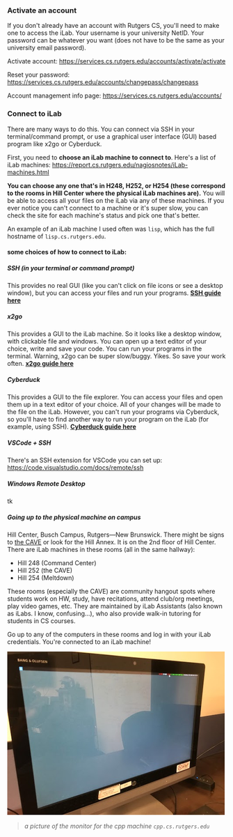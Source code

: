 ### Activate an account
If you don't already have an account with Rutgers CS, you'll need to make one to access the iLab. Your username is your university NetID. Your password can be whatever you want (does not have to be the same as your university email password).

Activate account: https://services.cs.rutgers.edu/accounts/activate/activate

Reset your password: https://services.cs.rutgers.edu/accounts/changepass/changepass


Account management info page: https://services.cs.rutgers.edu/accounts/


### Connect to iLab
There are many ways to do this. You can connect via SSH in your terminal/command prompt, or use a graphical user interface (GUI) based program like x2go or Cyberduck.

First, you need to **choose an iLab machine to connect to**. Here's a list of iLab machines: https://report.cs.rutgers.edu/nagiosnotes/iLab-machines.html

**You can choose any one that's in H248, H252, or H254 (these correspond to the rooms in Hill Center where the physical iLab machines are).** You will be able to access all your files on the iLab via any of these machines. If you ever notice you can't connect to a machine or it's super slow, you can check the site for each machine's status and pick one that's better.

An example of an iLab machine I used often was ````lisp````, which has the full hostname of ````lisp.cs.rutgers.edu````.

#### some choices of how to connect to iLab:
##### SSH (in your terminal or command prompt)
This provides no real GUI (like you can't click on file icons or see a desktop window), but you can access your files and run your programs. **[SSH guide here](using-ssh-in-terminal.md)**


##### x2go
This provides a GUI to the iLab machine. So it looks like a desktop window, with clickable file and windows. You can open up a text editor of your choice, write and save your code. You can run your programs in the terminal. Warning, x2go can be super slow/buggy. Yikes. So save your work often. **[x2go guide here](using-x2go.md)**


##### Cyberduck
This provides a GUI to the file explorer. You can access your files and open them up in a text editor of your choice. All of your changes will be made to the file on the iLab. However, you can't run your programs via Cyberduck, so you'll have to find another way to run your program on the iLab (for example, using SSH).
**[Cyberduck guide here](using-cyberduck.md)**


##### VSCode + SSH
There's an SSH extension for VSCode you can set up: https://code.visualstudio.com/docs/remote/ssh


##### Windows Remote Desktop
tk


##### Going up to the physical machine on campus
Hill Center, Busch Campus, Rutgers—New Brunswick. There might be signs to [the CAVE](https://resources.cs.rutgers.edu/docs/rooms-equipment/cave/) or look for the Hill Annex. It is on the 2nd floor of Hill Center. There are iLab machines in these rooms (all in the same hallway):

- Hill 248 (Command Center)
- Hill 252 (the CAVE)
- Hill 254 (Meltdown)

These rooms (especially the CAVE) are community hangout spots where students work on HW, study, have recitations, attend club/org meetings, play video games, etc. They are maintained by iLab Assistants (also known as iLabs. I know, confusing...), who also provide walk-in tutoring for students in CS courses.

Go up to any of the computers in these rooms and log in with your iLab credentials. You're connected to an iLab machine!

![a picture of an iLab machine](images/ilab-cpp.JPG)
> *a picture of the monitor for the cpp machine ````cpp.cs.rutgers.edu````*
